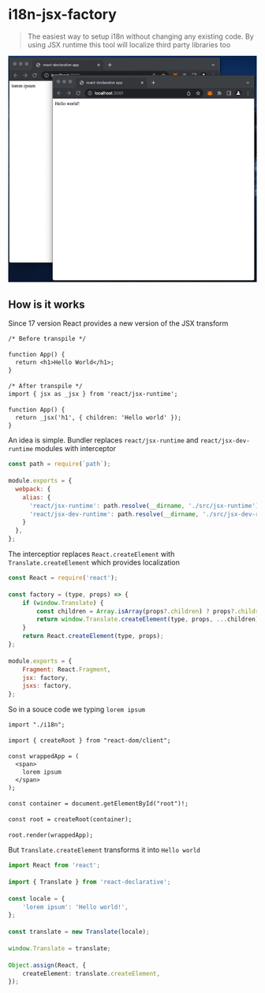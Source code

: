 # i18n-jsx-factory

> The easiest way to setup i18n without changing any existing code. By using JSX runtime this tool will localize third party libraries too

![screenshot](./docs/screenshot.png)

## How is it works

Since 17 version React provides a new version of the JSX transform

```tsx
/* Before transpile */

function App() {
  return <h1>Hello World</h1>;
}

/* After transpile */
import { jsx as _jsx } from 'react/jsx-runtime';

function App() {
  return _jsx('h1', { children: 'Hello world' });
}

```

An idea is simple. Bundler replaces `react/jsx-runtime` and `react/jsx-dev-runtime` modules with interceptor 

```js
const path = require(`path`);

module.exports = {
  webpack: {
    alias: {
      'react/jsx-runtime': path.resolve(__dirname, './src/jsx-runtime'),
      'react/jsx-dev-runtime': path.resolve(__dirname, './src/jsx-dev-runtime'),
    }
  },
};

```

The interceptior replaces `React.createElement` with `Translate.createElement` which provides localization

```js
const React = require('react');

const factory = (type, props) => {
    if (window.Translate) {
        const children = Array.isArray(props?.children) ? props?.children : [props?.children];
        return window.Translate.createElement(type, props, ...children);
    }
    return React.createElement(type, props);
};

module.exports = {
    Fragment: React.Fragment,
    jsx: factory,
    jsxs: factory,
};

```

So in a souce code we typing `lorem ipsum`

```tsx
import "./i18n";

import { createRoot } from "react-dom/client";

const wrappedApp = (
  <span>
    lorem ipsum
  </span>
);

const container = document.getElementById("root")!;

const root = createRoot(container);

root.render(wrappedApp);

```

But `Translate.createElement` transforms it into `Hello world`

```ts
import React from 'react';

import { Translate } from 'react-declarative';

const locale = {
    'lorem ipsum': 'Hello world!',
};

const translate = new Translate(locale);

window.Translate = translate;

Object.assign(React, {
    createElement: translate.createElement,
});

```
